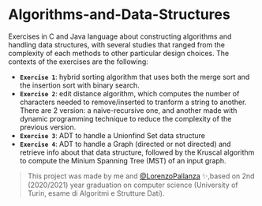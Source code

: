 # Algorithms-and-Data-Structures

Exercises in C and Java language about constructing algorithms and handling data structures, with several studies that ranged from the complexity of each methods to other particular design choices. The contexts of the exercises are the following:

- **`Exercise 1`**: hybrid sorting algorithm that uses both the merge sort and the insertion sort with binary search.
- **`Exercise 2`**: edit distance algorithm, which computes the number of characters needed to remove/inserted to tranform a string to another. There are 2 version: a naive-recursive one, and another made with dynamic programming technique to reduce the complexity of the previous version.
- **`Exercise 3`**: ADT to handle a Unionfind Set data structure
- **`Exercise 4`**: ADT to handle a Graph (directed or not directed) and retrieve info about that data structure, followed by the Kruscal algorithm to compute the Minium Spanning Tree (MST) of an input graph.

> This project was made by me and [@LorenzoPallanza](https://github.com/LorenzoPallanza) ✨,based on 2nd (2020/2021) year graduation on computer science (University of Turin, esame di Algoritmi e Strutture Dati).
